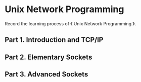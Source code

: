 # Unix Network Programming

Record the learning process of 《 Unix Network Programming 》.

## Part 1. Introduction and TCP/IP

## Part 2. Elementary Sockets

## Part 3. Advanced Sockets
